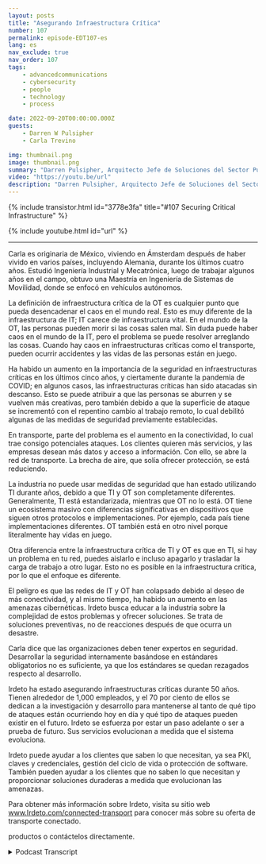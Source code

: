 ```yaml
---
layout: posts
title: "Asegurando Infraestructura Crítica"
number: 107
permalink: episode-EDT107-es
lang: es
nav_exclude: true
nav_order: 107
tags:
    - advancedcommunications
    - cybersecurity
    - people
    - technology
    - process

date: 2022-09-20T00:00:00.000Z
guests:
    - Darren W Pulsipher
    - Carla Trevino

img: thumbnail.png
image: thumbnail.png
summary: "Darren Pulsipher, Arquitecto Jefe de Soluciones del Sector Público de Intel, y Carla Trevino, Arquitecta de Soluciones de Irdeto, hablan sobre la importancia de la seguridad en la infraestructura crítica."
video: "https://youtu.be/url"
description: "Darren Pulsipher, Arquitecto Jefe de Soluciones del Sector Público de Intel, y Carla Trevino, Arquitecta de Soluciones de Irdeto, hablan sobre la importancia de la seguridad en la infraestructura crítica."
---
```


<div>
{% include transistor.html id="3778e3fa" title="#107 Securing Critical Infrastructure" %}

{% include youtube.html id="url" %}
</div>

---

Carla es originaria de México, viviendo en Ámsterdam después de haber vivido en varios países, incluyendo Alemania, durante los últimos cuatro años. Estudió Ingeniería Industrial y Mecatrónica, luego de trabajar algunos años en el campo, obtuvo una Maestría en Ingeniería de Sistemas de Movilidad, donde se enfocó en vehículos autónomos.

La definición de infraestructura crítica de la OT es cualquier punto que pueda desencadenar el caos en el mundo real. Esto es muy diferente de la infraestructura de IT; IT carece de infraestructura vital. En el mundo de la OT, las personas pueden morir si las cosas salen mal. Sin duda puede haber caos en el mundo de la IT, pero el problema se puede resolver arreglando las cosas. Cuando hay caos en infraestructuras críticas como el transporte, pueden ocurrir accidentes y las vidas de las personas están en juego.

Ha habido un aumento en la importancia de la seguridad en infraestructuras críticas en los últimos cinco años, y ciertamente durante la pandemia de COVID; en algunos casos, las infraestructuras críticas han sido atacadas sin descanso. Esto se puede atribuir a que las personas se aburren y se vuelven más creativas, pero también debido a que la superficie de ataque se incrementó con el repentino cambio al trabajo remoto, lo cual debilitó algunas de las medidas de seguridad previamente establecidas.

En transporte, parte del problema es el aumento en la conectividad, lo cual trae consigo potenciales ataques. Los clientes quieren más servicios, y las empresas desean más datos y acceso a información. Con ello, se abre la red de transporte. La brecha de aire, que solía ofrecer protección, se está reduciendo.

La industria no puede usar medidas de seguridad que han estado utilizando TI durante años, debido a que TI y OT son completamente diferentes. Generalmente, TI está estandarizada, mientras que OT no lo está. OT tiene un ecosistema masivo con diferencias significativas en dispositivos que siguen otros protocolos e implementaciones. Por ejemplo, cada país tiene implementaciones diferentes. OT también está en otro nivel porque literalmente hay vidas en juego.

Otra diferencia entre la infraestructura crítica de TI y OT es que en TI, si hay un problema en tu red, puedes aislarlo e incluso apagarlo y trasladar la carga de trabajo a otro lugar. Esto no es posible en la infraestructura crítica, por lo que el enfoque es diferente.

El peligro es que las redes de IT y OT han colapsado debido al deseo de más conectividad, y al mismo tiempo, ha habido un aumento en las amenazas cibernéticas. Irdeto busca educar a la industria sobre la complejidad de estos problemas y ofrecer soluciones. Se trata de soluciones preventivas, no de reacciones después de que ocurra un desastre.

Carla dice que las organizaciones deben tener expertos en seguridad. Desarrollar la seguridad internamente basándose en estándares obligatorios no es suficiente, ya que los estándares se quedan rezagados respecto al desarrollo.

Irdeto ha estado asegurando infraestructuras críticas durante 50 años. Tienen alrededor de 1,000 empleados, y el 70 por ciento de ellos se dedican a la investigación y desarrollo para mantenerse al tanto de qué tipo de ataques están ocurriendo hoy en día y qué tipo de ataques pueden existir en el futuro. Irdeto se esfuerza por estar un paso adelante o ser a prueba de futuro. Sus servicios evolucionan a medida que el sistema evoluciona.

Irdeto puede ayudar a los clientes que saben lo que necesitan, ya sea PKI, claves y credenciales, gestión del ciclo de vida o protección de software. También pueden ayudar a los clientes que no saben lo que necesitan y proporcionar soluciones duraderas a medida que evolucionan las amenazas.

Para obtener más información sobre Irdeto, visita su sitio web www.Irdeto.com/connected-transport para conocer más sobre su oferta de transporte conectado.

productos o contáctelos directamente.



<details>
<summary> Podcast Transcript </summary>

<p></p>

</details>
